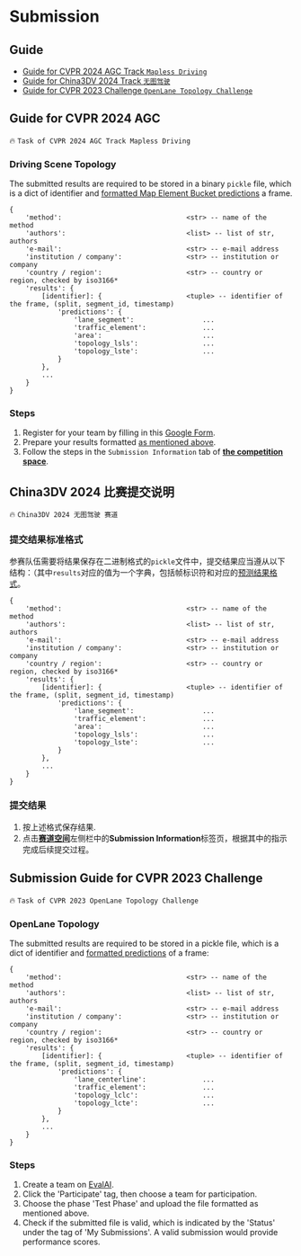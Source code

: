 # Submission

## Guide

- [Guide for CVPR 2024 AGC Track `Mapless Driving`](#guide-for-cvpr-2024-agc)
- [Guide for China3DV 2024 Track `无图驾驶`](#china3dv-2024-比赛提交说明)
- [Guide for CVPR 2023 Challenge `OpenLane Topology Challenge`](#submission-guide-for-cvpr-2023-challenge)


## Guide for CVPR 2024 AGC
:fire: `Task of CVPR 2024 AGC Track Mapless Driving`

### Driving Scene Topology

The submitted results are required to be stored in a binary `pickle` file, which is a dict of identifier and [formatted Map Element Bucket predictions](../data/README.md#map-element-bucket) a frame.

```
{
    'method':                               <str> -- name of the method
    'authors':                              <list> -- list of str, authors
    'e-mail':                               <str> -- e-mail address
    'institution / company':                <str> -- institution or company
    'country / region':                     <str> -- country or region, checked by iso3166*
    'results': {
        [identifier]: {                     <tuple> -- identifier of the frame, (split, segment_id, timestamp)
            'predictions': {
                'lane_segment':                 ...
                'traffic_element':              ...
                'area':                         ...
                'topology_lsls':                ...
                'topology_lste':                ...
            }
        },
        ...
    }
}
```

### Steps
1. Register for your team by filling in this [Google Form](https://docs.google.com/forms/d/e/1FAIpQLSctm2iipw5r1_wY-kVt7X-4RRynnt3ZzYMzaBVzEpNStoc-rQ/viewform).
2. Prepare your results formatted [as mentioned above](#driving-scene-topology).
3. Follow the steps in the `Submission Information` tab of [**the competition space**](https://huggingface.co/spaces/AGC2024/mapless-driving-2024). 


## China3DV 2024 比赛提交说明
:fire: `China3DV 2024 无图驾驶 赛道`

### 提交结果标准格式

参赛队伍需要将结果保存在二进制格式的`pickle`文件中，提交结果应当遵从以下结构：（其中`results`对应的值为一个字典，包括帧标识符和对应的[预测结果格式](../data/README.md#map-element-bucket)。

```
{
    'method':                               <str> -- name of the method
    'authors':                              <list> -- list of str, authors
    'e-mail':                               <str> -- e-mail address
    'institution / company':                <str> -- institution or company
    'country / region':                     <str> -- country or region, checked by iso3166*
    'results': {
        [identifier]: {                     <tuple> -- identifier of the frame, (split, segment_id, timestamp)
            'predictions': {
                'lane_segment':                 ...
                'traffic_element':              ...
                'area':                         ...
                'topology_lsls':                ...
                'topology_lste':                ...
            }
        },
        ...
    }
}
```

### 提交结果
1. 按上述格式保存结果.
2. 点击[**赛道空间**](https://huggingface.co/spaces/AGC2024/mapless-driving-2024)左侧栏中的**Submission Information**标签页，根据其中的指示完成后续提交过程。 



## Submission Guide for CVPR 2023 Challenge
:fire: `Task of CVPR 2023 OpenLane Topology Challenge`

### OpenLane Topology
The submitted results are required to be stored in a pickle file, which is a dict of identifier and [formatted predictions](../data/README.md#annotations) of a frame:

```
{
    'method':                               <str> -- name of the method
    'authors':                              <list> -- list of str, authors
    'e-mail':                               <str> -- e-mail address
    'institution / company':                <str> -- institution or company
    'country / region':                     <str> -- country or region, checked by iso3166*
    'results': {
        [identifier]: {                     <tuple> -- identifier of the frame, (split, segment_id, timestamp)
            'predictions': {
                'lane_centerline':              ...
                'traffic_element':              ...
                'topology_lclc':                ...
                'topology_lcte':                ...
            }
        },
        ...
    }
}
```

### Steps
1. Create a team on [EvalAI](https://eval.ai/web/challenges/challenge-page/1925).
2. Click the 'Participate' tag, then choose a team for participation.
3. Choose the phase 'Test Phase' and upload the file formatted as mentioned above.
4. Check if the submitted file is valid, which is indicated by the 'Status' under the tag of 'My Submissions'. A valid submission would provide performance scores.
